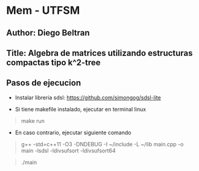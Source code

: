 # Mem - UTFSM
## Author: Diego Beltran
## Title: Algebra de matrices utilizando estructuras compactas tipo k^2-tree

## Pasos de ejecucion

- Instalar libreria sdsl: https://github.com/simongog/sdsl-lite

- Si tiene makefile instalado, ejecutar en terminal linux

> make run

- En caso contrario, ejecutar siguiente comando

> g++ -std=c++11 -O3 -DNDEBUG -I ~/include -L ~/lib main.cpp -o main -lsdsl -ldivsufsort -ldivsufsort64

> ./main